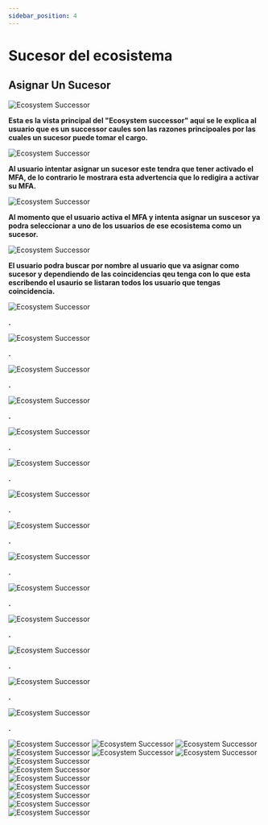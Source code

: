 ```yaml
---
sidebar_position: 4
---
```


# Sucesor del ecosistema

## Asignar Un Sucesor

![Ecosystem Successor](/img/store-usuario/ecosystem-successor-1.png)

**Esta es la vista principal del "Ecosystem successor" aquí se le explica al usuario que es un successor caules son las razones principoales por las cuales un sucesor puede tomar el cargo.**

![Ecosystem Successor](/img/store-usuario/ecosystem-successor-3.png)

**Al usuario intentar asignar un sucesor este tendra que tener activado el MFA, de lo contrario le mostrara esta advertencia que lo redigira a activar su MFA.**

![Ecosystem Successor](/img/store-usuario/ecosystem-successor-2.png)

**Al momento que el usuario activa el MFA y intenta asignar un suscesor ya podra seleccionar a uno de los usuarios de ese ecosistema como un sucesor.**

![Ecosystem Successor](/img/store-usuario/ecosystem-successor-4.png)

**El usuario podra buscar por nombre al usuario que va asignar como sucesor y dependiendo de las coincidencias qeu tenga con lo que esta escribendo el usaurio se listaran todos los usuario que tengas coincidencia.**

![Ecosystem Successor](/img/store-usuario/ecosystem-successor-5.png)

**.**

![Ecosystem Successor](/img/store-usuario/ecosystem-successor-6.png)

**.**

![Ecosystem Successor](/img/store-usuario/ecosystem-successor-8.png)

**.**

![Ecosystem Successor](/img/store-usuario/ecosystem-successor-10.png)

**.**

![Ecosystem Successor](/img/store-usuario/ecosystem-successor-13.png)

**.**

![Ecosystem Successor](/img/store-usuario/ecosystem-successor-9.png)

**.**

![Ecosystem Successor](/img/store-usuario/ecosystem-successor-12.png)

**.**

![Ecosystem Successor](/img/store-usuario/ecosystem-successor-16.png)

**.**

![Ecosystem Successor](/img/store-usuario/ecosystem-successor-17.png)

**.**

![Ecosystem Successor](/img/store-usuario/ecosystem-successor-18.png)

**.**

![Ecosystem Successor](/img/store-usuario/ecosystem-successor-19.png)

**.**

![Ecosystem Successor](/img/store-usuario/ecosystem-successor-20.png)

**.**

![Ecosystem Successor](/img/store-usuario/ecosystem-successor-21.png)

**.**

![Ecosystem Successor](/img/store-usuario/ecosystem-successor-22.png)

**.**

![Ecosystem Successor](/img/store-usuario/ecosystem-successor-11.png)
![Ecosystem Successor](/img/store-usuario/ecosystem-successor-14.png)
![Ecosystem Successor](/img/store-usuario/ecosystem-successor-15.png)
![Ecosystem Successor](/img/store-usuario/ecosystem-successor-23.png)
![Ecosystem Successor](/img/store-usuario/ecosystem-successor-23.png)
![Ecosystem Successor](/img/store-usuario/ecosystem-successor-25.png)  
![Ecosystem Successor](/img/store-usuario/ecosystem-successor-26.png)  
![Ecosystem Successor](/img/store-usuario/ecosystem-successor-27.png)  
![Ecosystem Successor](/img/store-usuario/ecosystem-successor-28.png)  
![Ecosystem Successor](/img/store-usuario/ecosystem-successor-29.png)  
![Ecosystem Successor](/img/store-usuario/ecosystem-successor-30.png)  
![Ecosystem Successor](/img/store-usuario/ecosystem-successor-31.png)  
![Ecosystem Successor](/img/store-usuario/ecosystem-successor-32.png)
